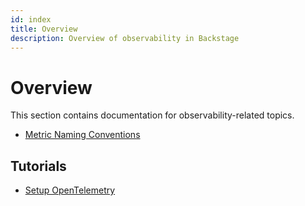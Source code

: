 ```yaml
---
id: index
title: Overview
description: Overview of observability in Backstage
---
```


# Overview

This section contains documentation for observability-related topics.

- [Metric Naming Conventions](./metric-naming-conventions.md)

## Tutorials

- [Setup OpenTelemetry](./tutorials/setup-opentelemetry.md)
